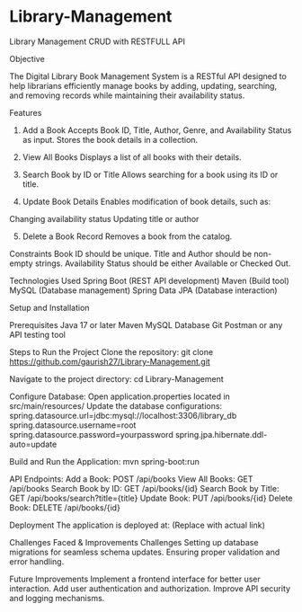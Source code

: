 # Library-Management
Library Management CRUD with RESTFULL API

Objective

The Digital Library Book Management System is a RESTful API designed to help librarians efficiently manage books by adding, updating, searching, and removing records while maintaining their availability status.

Features

1. Add a Book
Accepts Book ID, Title, Author, Genre, and Availability Status as input.
Stores the book details in a collection.

2. View All Books
Displays a list of all books with their details.

3. Search Book by ID or Title
Allows searching for a book using its ID or title.

4. Update Book Details
Enables modification of book details, such as:

Changing availability status
Updating title or author

5. Delete a Book Record
Removes a book from the catalog.


Constraints
Book ID should be unique.
Title and Author should be non-empty strings.
Availability Status should be either Available or Checked Out.


Technologies Used
Spring Boot (REST API development)
Maven (Build tool)
MySQL (Database management)
Spring Data JPA (Database interaction)


Setup and Installation

Prerequisites
Java 17 or later
Maven
MySQL Database
Git
Postman or any API testing tool

Steps to Run the Project
Clone the repository:
git clone https://github.com/gaurish27/Library-Management.git

Navigate to the project directory:
cd Library-Management

Configure Database:
Open application.properties located in src/main/resources/
Update the database configurations:
spring.datasource.url=jdbc:mysql://localhost:3306/library_db
spring.datasource.username=root
spring.datasource.password=yourpassword
spring.jpa.hibernate.ddl-auto=update

Build and Run the Application:
mvn spring-boot:run

API Endpoints:
Add a Book: POST /api/books
View All Books: GET /api/books
Search Book by ID: GET /api/books/{id}
Search Book by Title: GET /api/books/search?title={title}
Update Book: PUT /api/books/{id}
Delete Book: DELETE /api/books/{id}

Deployment
The application is deployed at: <Deployment Link> (Replace with actual link)


Challenges Faced & Improvements
Challenges
Setting up database migrations for seamless schema updates.
Ensuring proper validation and error handling.


Future Improvements
Implement a frontend interface for better user interaction.
Add user authentication and authorization.
Improve API security and logging mechanisms.

